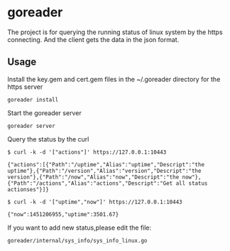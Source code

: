 # goreader

The project is for querying the running status of linux system by the https connecting.
And the client gets the data in the json format.

Usage
----------------

Install the key.gem and cert.gem files in the ~/.goreader directory for the https server

    goreader install

Start the goreader server

    goreader server

Query the status by the curl

    $ curl -k -d '["actions"]' https://127.0.0.1:10443

    {"actions":[{"Path":"/uptime","Alias":"uptime","Descript":"the uptime"},{"Path":"/version","Alias":"version","Descript":"the version"},{"Path":"/now","Alias":"now","Descript":"the now"},{"Path":"/actions","Alias":"actions","Descript":"Get all status actionses"}]}

    $ curl -k -d '["uptime","now"]' https://127.0.0.1:10443

    {"now":1451206955,"uptime":3501.67}

If you want to add new status,please edit the file:

    goreader/internal/sys_info/sys_info_linux.go


